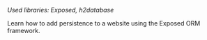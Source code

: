 [//]: # (title: Adding persistence)

<microformat>
<var name="example_name" value="tutorial-website-interactive-persistence"/>
<include src="lib.xml" include-id="download_example"/>
<p>
Used libraries: Exposed, h2database
</p>
</microformat>

<excerpt>Learn how to add persistence to a website using the Exposed ORM framework.</excerpt>